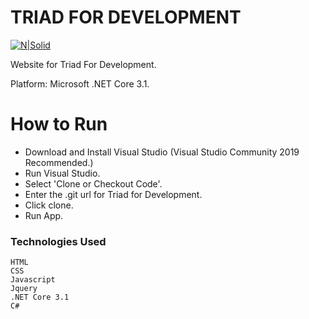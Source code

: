 # TRIAD FOR DEVELOPMENT

[![N|Solid](https://www.dropbox.com/s/qjlv8rabueatk0g/rsz_t4dlogobgreen.png?dl=1)](https://nodesource.com/products/nsolid)

Website for Triad For Development. 

Platform: Microsoft .NET Core 3.1.

# How to Run

  - Download and Install Visual Studio (Visual Studio Community 2019 Recommended.)
  - Run Visual Studio.
  - Select 'Clone or Checkout Code'.
  - Enter the .git url for Triad for Development.
  - Click clone.
  - Run App.

### Technologies Used

    HTML
    CSS
    Javascript
    Jquery
    .NET Core 3.1
    C#



